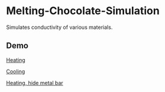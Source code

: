# Melting-Chocolate-Simulation
Simulates conductivity of various materials.

## Demo

[Heating](https://wise-community.github.io/Thermodynamics-Melting-Chocolate-Simulation/dist/index.html?mode=heating)

[Cooling](https://wise-community.github.io/Thermodynamics-Melting-Chocolate-Simulation/dist/index.html?mode=cooling)

[Heating, hide metal bar](https://wise-community.github.io/Thermodynamics-Melting-Chocolate-Simulation/dist/index.html?mode=heating&hideBars=metal)
